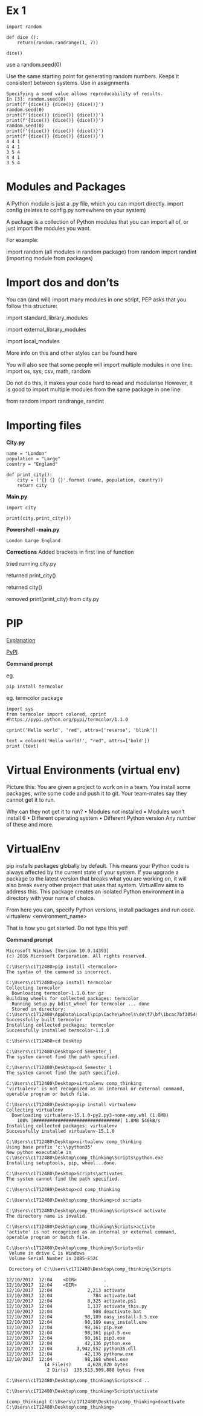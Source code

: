 # Ex 1
```
import random

def dice ():
    return(random.randrange(1, 7))

dice()
```

use a random.seed(0)

Use the same starting point for generating random numbers. Keeps it consistent between systems. Use in assignments

```
Specifying a seed value allows reproducability of results.
In [3]: random.seed(0)
print(f'{dice()} {dice()} {dice()}')
random.seed(0)
print(f'{dice()} {dice()} {dice()}')
print(f'{dice()} {dice()} {dice()}')
random.seed(0)
print(f'{dice()} {dice()} {dice()}')
print(f'{dice()} {dice()} {dice()}')
4 4 1
4 4 1
3 5 4
4 4 1
3 5 4
```
# Modules and Packages

A Python module is just a .py file, which you can import directly.
import config (relates to config.py somewhere on your system)

A package is a collection of Python modules that you can import all of, or just import the
modules you want. 

For example:

import random (all modules in random package)
from random import randint (importing module from packages)

# Import dos and don’ts
You can (and will) import many modules in one script, PEP asks that you follow this structure:

import standard_library_modules

import external_library_modules

import local_modules

More info on this and other styles can be found here

You will also see that some people will import multiple modules in one line:
import os, sys, csv, math, random

Do not do this, it makes your code hard to read and modularise
However, it is good to import multiple modules from the same package in one line:

from random import randrange, randint

# Importing files

**City.py**
```
name = "London"
population = "Large"
country = "England"

def print_city():
    city = ('{} {} {}'.format (name, population, country))
    return city
```

**Main.py**
```
import city

print(city.print_city())
```

**Powershell -main.py**
```
London Large England
```

**Corrections**
Added brackets in first line of function

tried running city.py

returned print_city()

returned city()

removed print(print_city) from city.py

# PIP

[Explanation](https://packaging.python.org/guides/tool-recommendations/)

[PyPI](https://pypi.python.org/pypi)

**Command prompt**

eg.
```
pip install termcolor

```
eg. termcolor package
```
import sys
from termcolor import colored, cprint #https://pypi.python.org/pypi/termcolor/1.1.0

cprint('Hello world', 'red', attrs=['reverse', 'blink'])

text = colored('Hello world!', "red", attrs=['bold'])
print (text)
```
# Virtual Environments (virtual env)
Picture this: You are given a project to work on in a team. You install some packages, write some
code and push it to git. Your team-mates say they cannot get it to run.

Why can they not get it to run?
• Modules not installed
• Modules won’t install
6
• Different operating system
• Different Python version
Any number of these and more.

# VirtualEnv

pip installs packages globally by default. This means your Python code is always affected by the
current state of your system. If you upgrade a package to the latest version that breaks what you
are working on, it will also break every other project that uses that system.
VirtualEnv aims to address this. This package creates an isolated Python environment in a
directory with your name of choice.

From here you can, specify Python versions, install packages and run code.
virtualenv <environment_name>

That is how you get started. Do not type this yet!

**Command prompt**
```
Microsoft Windows [Version 10.0.14393]
(c) 2016 Microsoft Corporation. All rights reserved.

C:\Users\c1712480>pip install <termcolor>
The syntax of the command is incorrect.

C:\Users\c1712480>pip install termcolor
Collecting termcolor
  Downloading termcolor-1.1.0.tar.gz
Building wheels for collected packages: termcolor
  Running setup.py bdist_wheel for termcolor ... done
  Stored in directory: C:\Users\c1712480\AppData\Local\pip\Cache\wheels\de\f7\bf\1bcac7bf30549e6a4957382e2ecab04c88e513117207067b03
Successfully built termcolor
Installing collected packages: termcolor
Successfully installed termcolor-1.1.0

C:\Users\c1712480>cd Desktop

C:\Users\c1712480\Desktop>cd Semester_1
The system cannot find the path specified.

C:\Users\c1712480\Desktop>cd Semester_1
The system cannot find the path specified.

C:\Users\c1712480\Desktop>virtualenv comp_thinking
'virtualenv' is not recognized as an internal or external command,
operable program or batch file.

C:\Users\c1712480\Desktop>pip install virtualenv
Collecting virtualenv
  Downloading virtualenv-15.1.0-py2.py3-none-any.whl (1.8MB)
    100% |################################| 1.8MB 546kB/s
Installing collected packages: virtualenv
Successfully installed virtualenv-15.1.0

C:\Users\c1712480\Desktop>virtualenv comp_thinking
Using base prefix 'c:\\python35'
New python executable in C:\Users\c1712480\Desktop\comp_thinking\Scripts\python.exe
Installing setuptools, pip, wheel...done.

C:\Users\c1712480\Desktop>Scripts\activates
The system cannot find the path specified.

C:\Users\c1712480\Desktop>cd comp_thinking

C:\Users\c1712480\Desktop\comp_thinking>cd scripts

C:\Users\c1712480\Desktop\comp_thinking\Scripts>cd activate
The directory name is invalid.

C:\Users\c1712480\Desktop\comp_thinking\Scripts>activte
'activte' is not recognized as an internal or external command,
operable program or batch file.

C:\Users\c1712480\Desktop\comp_thinking\Scripts>dir
 Volume in drive C is Windows
 Volume Serial Number is 2AB5-E52C

 Directory of C:\Users\c1712480\Desktop\comp_thinking\Scripts

12/10/2017  12:04    <DIR>          .
12/10/2017  12:04    <DIR>          ..
12/10/2017  12:04             2,213 activate
12/10/2017  12:04               784 activate.bat
12/10/2017  12:04             8,325 activate.ps1
12/10/2017  12:04             1,137 activate_this.py
12/10/2017  12:04               508 deactivate.bat
12/10/2017  12:04            98,189 easy_install-3.5.exe
12/10/2017  12:04            98,189 easy_install.exe
12/10/2017  12:04            98,161 pip.exe
12/10/2017  12:04            98,161 pip3.5.exe
12/10/2017  12:04            98,161 pip3.exe
12/10/2017  12:04            42,136 python.exe
12/10/2017  12:04         3,942,552 python35.dll
12/10/2017  12:04            42,136 pythonw.exe
12/10/2017  12:04            98,168 wheel.exe
              14 File(s)      4,628,820 bytes
               2 Dir(s)  135,513,509,888 bytes free

C:\Users\c1712480\Desktop\comp_thinking\Scripts>cd ..

C:\Users\c1712480\Desktop\comp_thinking>Scripts\activate

(comp_thinking) C:\Users\c1712480\Desktop\comp_thinking>deactivate
C:\Users\c1712480\Desktop\comp_thinking>
```
